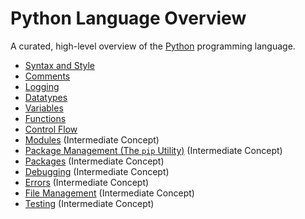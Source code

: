 # Python Language Overview

A curated, high-level overview of the [Python](https://www.python.org/) programming language.

  + [Syntax and Style](syntax-and-style.md)
  + [Comments](comments.md)
  + [Logging](logging.md)
  + [Datatypes](datatypes/)
  + [Variables](variables.md)
  + [Functions](functions.md)
  + [Control Flow](control-flow.md)
  + [Modules](modules/) (Intermediate Concept)
  + [Package Management (The `pip` Utility)](/notes/pip.md) (Intermediate Concept)
  + [Packages](packages/) (Intermediate Concept)
  + [Debugging](debugging.md) (Intermediate Concept)
  + [Errors](errors.md) (Intermediate Concept)
  + [File Management](file-management.md) (Intermediate Concept)
  + [Testing](testing.md) (Intermediate Concept)
